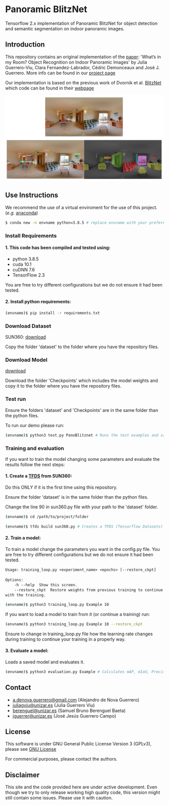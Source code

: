 # Panoramic BlitzNet
Tensorflow 2.x implementation of Panoramic BlitzNet for object detection and semantic segmentation on indoor panoramic images.

## Introduction
This repository contains an original implementation of the [paper](https://ieeexplore.ieee.org/stamp/stamp.jsp?arnumber=9197335): 'What’s in my Room? Object Recognition on Indoor Panoramic Images' by Julia Guerrero-Viu, Clara Fernandez-Labrador, Cédric Demonceaux and José J. Guerrero.
More info can be found in our [project page](https://webdiis.unizar.es/~jguerrer/room_OR/)

Our implementation is based on the previous work of Dvornik et al. [BlitzNet](https://arxiv.org/abs/1708.02813) which code can be found in their [webpage](https://github.com/dvornikita/blitznet)

<p align="center">
<img src='imgs/example.PNG' width=900>
  </p>

## Use Instructions
We recommend the use of a virtual enviroment for the use of this project. (*e.g.* [anaconda](https://www.anaconda.com/products/individual))
```bash
$ conda new -n envname python=3.8.5 # replace envname with your prefered name
```
### Install Requirements
#### 1. This code has been compiled and tested using:
  - python 3.8.5
  - cuda 10.1
  - cuDNN 7.6
  - TensorFlow 2.3
 
 You are free to try different configurations but we do not ensure it had been tested.
#### 2. Install  python requirements:
  ```bash
  (envname)$ pip install -r requirements.txt
  ```
### Download Dataset
SUN360: [download](https://webdiis.unizar.es/~jguerrer/room_OR/#download-dataset)

Copy the folder 'dataset' to the folder where you have the repository files.

### Download Model
[download](https://drive.google.com/drive/u/2/folders/1qfTHTsm6vrZtRnTGaTbVZjXKWxMhBX53)

Download the folder 'Checkpoints' which includes the model weights and copy it to the folder where you have the repository files.

### Test run
Ensure the folders 'dataset' and 'Checkpoints' are in the same folder than the python files.

To run our demo please run:
```bash
(envname)$ python3 test.py PanoBlitznet # Runs the test examples and saves results in 'Results' folder
```
### Training and evaluation
If you want to train the model changing some parameters and evaluate the results follow the next steps:

#### 1. Create a [TFDS](https://www.tensorflow.org/datasets/api_docs/python/tfds?version=nightly) from SUN360:
Do this  ONLY if it is the first time using this repository.

Ensure the folder 'dataset' is in the same folder than the python files.

Change the line 90 in sun360.py file with your path to the 'dataset' folder.
```bash 
(envname)$ cd /path/to/project/folder
```
```bash
(envname)$ tfds build sun360.py # Creates a TFDS (Tensorflow Datasets) from SUN360
```
#### 2. Train a model:
To train a model change the parameters you want in the config.py file.
You are free to try different configurations but we do not ensure it had been tested.
```
Usage: training_loop.py <experiment_name> <epochs> [--restore_ckpt]

Options:
	-h --help  Show this screen.
	--restore_ckpt  Restore weights from previous training to continue with the training.
```
```bash
(envname)$ python3 training_loop.py Example 10
```
If you want to load a model to train from it (or continue a training) run:
```bash
(envname)$ python3 training_loop.py Example 10 --restore_ckpt
```
Ensure to change in training_loop.py file how the learning rate changes during training to continue your training in a properly way.

#### 3. Evaluate a model:
Loads a saved model and evaluates it.
```bash
(envname)$ python3 evaluation.py Example # Calculates mAP, mIoU, Precision and Recall and saves results in 'Results' folder
```
## Contact
- a.denova.guerrero@gmail.com (Alejandro de Nova Guerrero)
- juliagviu@unizar.es (Julia Guerrero Viu)
- berenguel@unizar.es (Samuel Bruno Berenguel Baeta)
- jguerrer@unizar.es (José Jesús Guerrero Campo)

## License 
This software is under GNU General Public License Version 3 (GPLv3), please see [GNU License](http://www.gnu.org/licenses/gpl.html)

For commercial purposes, please contact the authors.

## Disclaimer
This site and the code provided here are under active development. Even though we try to only release working high quality code, this version might still contain some issues. Please use it with caution.
